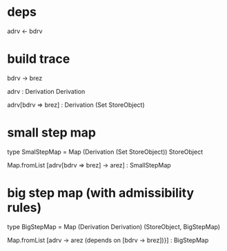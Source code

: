 # deps

adrv <- bdrv


# build trace

bdrv -> brez

adrv : Derivation Derivation

adrv[bdrv => brez] : Derivation (Set StoreObject)


# small step map

type SmalStepMap = Map (Derivation (Set StoreObject)) StoreObject

Map.fromList [adrv[bdrv => brez] -> arez] : SmallStepMap


# big step map (with admissibility rules)

type BigStepMap = Map (Derivation Derivation) (StoreObject, BigStepMap)

Map.fromList [adrv -> arez (depends on [bdrv -> brez])}] : BigStepMap
